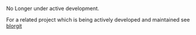 No Longer under active development.

For a related project which is being actively developed and maintained see [blorgit](http://github.com/eschulte/blorgit/tree/master)

